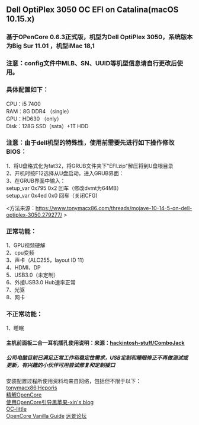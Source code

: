 Dell OptiPlex 3050 OC EFI on Catalina(macOS 10.15.x)
----
### 基于OPenCore 0.6.3正式版，机型为Dell OptiPlex 3050，系统版本为Big Sur 11.01 ，机型iMac 18,1<br>

### 注意：config文件中MLB、SN、UUID等机型信息请自行更改后使用。<br>

### 具体配置如下：<br>
CPU：i5 7400 <br>
RAM：8G DDR4 （single）<br>
GPU：HD630 （only）<br>
Disk：128G SSD（sata）+1T HDD  <br>

### 注意：由于dell机型的特殊性，使用前需要先进行如下操作修改BIOS：<br>
1、将U盘格式化为fat32，将GRUB文件夹下"EFI.zip"解压将到U盘根目录 <br>
2、开机时按F12选择从U盘启动，进入GRUB界面： <br>
3、在GRUB界面中输入： <br>
      setup_var 0x795 0x2 回车（修改dvmt为64MB）<br>
      setup_var 0x4ed 0x0 回车（关闭CFG)<br>

<方法来源：https://www.tonymacx86.com/threads/mojave-10-14-5-on-dell-optiplex-3050.279277/  > <br>


### 正常功能：<br>
1、GPU视频硬解<br>
2、cpu变频<br>
3、声卡（ALC255，layout ID 11）<br>
4、HDMI、DP<br>
5、USB3.0（未定制）<br>
6、外接USB3.0 Hub速率正常<br>
7、光驱<br>
8、网卡<br>

### 不正常功能：<br>
1、睡眠<br>

#### 主机前面板二合一耳机插孔使用说明：来源：[hackintosh-stuff/ComboJack](https://github.com/hackintosh-stuff/ComboJack)<br>

##### 公司电脑目前已满足正常工作和稳定性需求，USB定制和睡眠修正不再做测试或更新，有兴趣的小伙伴可用尝试修复和定制接口


安装配置过程所使用资料均来自网络，包括但不限于以下：<br>
[tonymacx86:Heporis](https://www.tonymacx86.com/threads/mojave-10-14-5-on-dell-optiplex-3050.279277/)<br>
[精解OpenCore](https://blog.daliansky.net/OpenCore-BootLoader.html)<br>
[使用OpenCore引导黑苹果-xin's blog](https://blog.xjn819.com/?p=543)<br>
[OC-little](https://github.com/daliansky/OC-little)<br>
[OpenCore Vanilla Guide](https://khronokernel-2.gitbook.io/opencore-vanilla-desktop-guide/)
[远景论坛](http://bbs.pcbeta.com/)<br>

